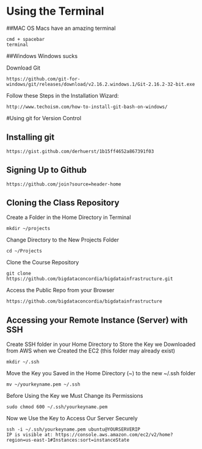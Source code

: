 # Using the Terminal

##MAC OS
Macs have an amazing terminal
```
cmd + spacebar
terminal
```

##Windows
Windows sucks

Download Git
```
https://github.com/git-for-windows/git/releases/download/v2.16.2.windows.1/Git-2.16.2-32-bit.exe
```

Follow these Steps in the Installation Wizard:
```
http://www.techoism.com/how-to-install-git-bash-on-windows/
```

#Using git for Version Control

## Installing git

```
https://gist.github.com/derhuerst/1b15ff4652a867391f03
```

## Signing Up to Github

```
https://github.com/join?source=header-home
```

## Cloning the Class Repository

Create a Folder in the Home Directory in Terminal
```
mkdir ~/projects
```

Change Directory to the New Projects Folder
```
cd ~/Projects
```

Clone the Course Repository
```
git clone https://github.com/bigdataconcordia/bigdatainfrastructure.git
```

Access the Public Repo from your Browser
```
https://github.com/bigdataconcordia/bigdatainfrastructure
```

## Accessing your Remote Instance (Server) with SSH

Create SSH folder in your Home Directory to Store the Key we Downloaded from AWS when we Created the EC2 (this folder may already exist)
```
mkdir ~/.ssh
```

Move the Key you Saved in the Home Directory (~) to the new ~/.ssh folder
```
mv ~/yourkeyname.pem ~/.ssh
```

Before Using the Key we Must Change its Permissions
```
sudo chmod 600 ~/.ssh/yourkeyname.pem   
```

Now we Use the Key to Access Our Server Securely
```
ssh -i ~/.ssh/yourkeyname.pem ubuntu@YOURSERVERIP
IP is visible at: https://console.aws.amazon.com/ec2/v2/home?region=us-east-1#Instances:sort=instanceState
```

